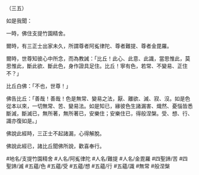 （三五）

如是我聞：

一時，佛住支提竹園精舍。

爾時，有三正士出家未久，所謂尊者阿㝹律陀、尊者難提、尊者金毘羅。

爾時，世尊知彼心中所念，而為教誡：「比丘！此心、此意、此識，當思惟此，莫思惟此，斷此欲、斷此色，身作證具足住。比丘！寧有色，若常、不變易、正住不？」

比丘白佛：「不也，世尊！」

佛告比丘：「善哉！善哉！色是無常、變易之法，厭、離欲、滅、寂、沒。如是色從本以來，一切無常、苦、變易法。如是知已，緣彼色生諸漏害、熾然、憂惱皆悉斷滅，斷滅已，無所著，無所著已，安樂住；安樂住已，得般涅槃。受、想、行、識亦復如是。」

佛說此經時，三正士不起諸漏，心得解脫。

佛說此經已，諸比丘聞佛所說，歡喜奉行。

#地名/支提竹園精舍
#人名/阿㝹律陀
#人名/難提
#人名/金毘羅
#四聖諦/苦
#四聖諦/滅
#五蘊/色
#五蘊/受
#五蘊/想
#五蘊/行
#五蘊/識
#無常
#般涅槃
